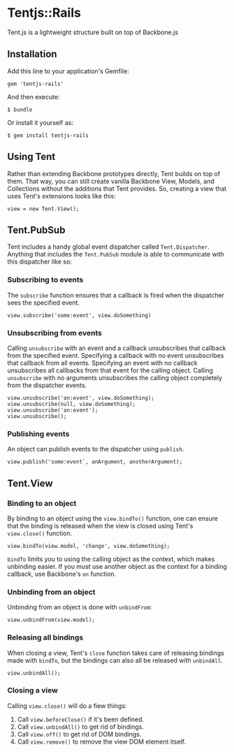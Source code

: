 # Tentjs::Rails

Tent.js is a lightweight structure built on top of Backbone.js

## Installation

Add this line to your application's Gemfile:

    gem 'tentjs-rails'

And then execute:

    $ bundle

Or install it yourself as:

    $ gem install tentjs-rails

## Using Tent

Rather than extending Backbone prototypes directly, Tent builds on top of them. That way, you can still create vanilla Backbone View, Models, and Collections without the additions that Tent provides. So, creating a view that uses Tent's extensions looks like this:

```
view = new Tent.View();
```

## Tent.PubSub

Tent includes a handy global event dispatcher called `Tent.Dispatcher`. Anything that includes the `Tent.PubSub` module is able to communicate with this dispatcher like so:

### Subscribing to events

The `subscribe` function ensures that a callback is fired when the dispatcher sees the specified event.

```
view.subscribe('some:event', view.doSomething)
```

### Unsubscribing from events

Calling `unsubscribe` with an event and a callback unsubscribes that callback from the specified event. Specifying a callback with no event unsubscribes that callback from all events. Specifying an event with no callback unsubscribes all callbacks from that event for the calling object.
Calling `unsubscribe` with no arguments unsubscribes the calling object completely from the dispatcher events.

```
view.unsubscribe('an:event', view.doSomething);
view.unsubscribe(null, view.doSomething);
view.unsubscribe('an:event');
view.unsubscribe();
```

### Publishing events

An object can publish events to the dispatcher using `publish`.

```
view.publish('some:event`, anArgument, anotherArgument);
```

## Tent.View

### Binding to an object

By binding to an object using the `view.bindTo()` function, one can ensure that the binding is released when the view is closed using Tent's `view.close()` function.

```
view.bindTo(view.model, 'change', view.doSomething);
```

`bindTo` limits you to using the calling object as the context, which makes unbinding easier. If you must use another object as the context for a binding callback, use Backbone's `on` function.


### Unbinding from an object

Unbinding from an object is done with `unbindFrom`:

```
view.unbindFrom(view.model);
```

### Releasing all bindings

When closing a view, Tent's `close` function takes care of releasing bindings made with `bindTo`, but the bindings can also all be released with `unbindAll`.

```
view.unbindAll();
```

### Closing a view

Calling `view.close()` will do a fiew things:

1. Call `view.beforeClose()` if it's been defined.
2. Call `view.unbindAll()` to get rid of bindings.
3. Call `view.off()` to get rid of DOM bindings.
4. Call `view.remove()` to remove the view DOM element itself.